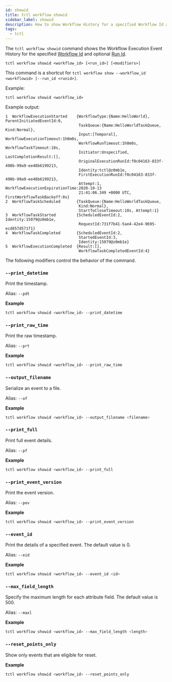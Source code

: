 ```yaml
---
id: showid
title: tctl workflow showid
sidebar_label: showid
description: How to show Workflow History for a specified Workflow Id and optional Run Id using tctl.
tags:
  - tctl
---
```


The `tctl workflow showid` command shows the Workflow Execution Event History for the specified [Workflow Id](/concepts/what-is-a-workflow-id) and optional [Run Id](/concepts/what-is-a-run-id).

`tctl workflow showid <workflow_id> [<run_id>] [<modifiers>]`

This command is a shortcut for `tctl workflow show --workflow_id <workflowid> [--run_id <runid>]`.

Example:

```bashbash
tctl workflow showid <workflow_id>
```

Example output:

```bashtext
1  WorkflowExecutionStarted    {WorkflowType:{Name:HelloWorld}, ParentInitiatedEventId:0,
                                TaskQueue:{Name:HelloWorldTaskQueue, Kind:Normal},
                                Input:[Temporal], WorkflowExecutionTimeout:1h0m0s,
                                WorkflowRunTimeout:1h0m0s, WorkflowTaskTimeout:10s,
                                Initiator:Unspecified, LastCompletionResult:[],
                                OriginalExecutionRunId:f0c04163-833f-490b-99a9-ee48b6199213,
                                Identity:tctl@z0mb1e,
                                FirstExecutionRunId:f0c04163-833f-490b-99a9-ee48b6199213,
                                Attempt:1, WorkflowExecutionExpirationTime:2020-10-13
                                21:41:06.349 +0000 UTC, FirstWorkflowTaskBackoff:0s}
2  WorkflowTaskScheduled       {TaskQueue:{Name:HelloWorldTaskQueue,
                                Kind:Normal},
                                StartToCloseTimeout:10s, Attempt:1}
3  WorkflowTaskStarted         {ScheduledEventId:2, Identity:15079@z0mb1e,
                                RequestId:731f7b41-5ae4-42e4-9695-ecd857d571f1}
4  WorkflowTaskCompleted       {ScheduledEventId:2,
                                StartedEventId:3,
                                Identity:15079@z0mb1e}
5  WorkflowExecutionCompleted  {Result:[],
                                WorkflowTaskCompletedEventId:4}
```

The following modifiers control the behavior of the command.

### `--print_datetime`

Print the timestamp.

Alias: `--pdt`

**Example**

```bash
tctl workflow showid <workflow_id> --print_datetime
```

### `--print_raw_time`

Print the raw timestamp.

Alias: `--prt`

**Example**

```bash
tctl workflow showid <workflow_id> --print_raw_time
```

### `--output_filename`

Serialize an event to a file.

Alias: `--of`

**Example**

```bash
tctl workflow showid <workflow_id> --output_filename <filename>
```

### `--print_full`

Print full event details.

Alias: `--pf`

**Example**

```bash
tctl workflow showid <workflow_id> --print_full
```

### `--print_event_version`

Print the event version.

Alias: `--pev`

**Example**

```bash
tctl workflow showid <workflow_id> --print_event_version
```

### `--event_id`

Print the details of a specified event.
The default value is 0.

Alias: `--eid`

**Example**

```bash
tctl workflow showid <workflow_id> --event_id <id>
```

### `--max_field_length`

Specify the maximum length for each attribute field.
The default value is 500.

Alias: `--maxl`

**Example**

```bash
tctl workflow showid <workflow_id> --max_field_length <length>
```

### `--reset_points_only`

Show only events that are eligible for reset.

**Example**

```bash
tctl workflow showid <workflow_id> --reset_points_only
```
